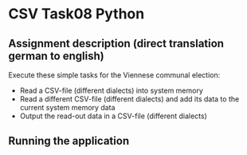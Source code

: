 # CSV Task08 Python
## Assignment description (direct translation german to english) ##
Execute these simple tasks for the Viennese communal election:
*  Read a CSV-file (different dialects) into system memory
*  Read a different CSV-file (different dialects) and add its data to the current system memory data
*  Output the read-out data in a CSV-file (different dialects)

## Running the application ##
